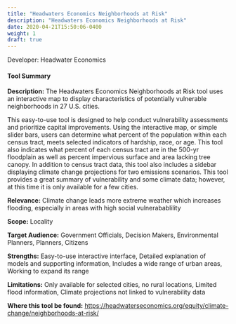 ```yaml
---
title: "Headwaters Economics Neighborhoods at Risk"
description: "Headwaters Economics Neighborhoods at Risk"
date: 2020-04-21T15:50:06-0400
weight: 1
draft: true
---
```

Developer: Headwater Economics

#### Tool Summary
**Description:** The Headwaters Economics Neighborhoods at Risk tool uses an interactive map to display characteristics of potentially vulnerable neighborhoods in 27 U.S. cities. 

This easy-to-use tool is designed to help conduct vulnerability assessments and prioritize capital improvements. Using the interactive map, or simple slider bars, users can determine what percent of the population within each census tract, meets selected indicators of hardship, race, or age. This tool also indicates what percent of each census tract are in the 500-yr floodplain as well as percent impervious surface and area lacking tree canopy. In addition to census tract data, this tool also includes a sidebar displaying climate change projections for two emissions scenarios. This tool provides a great summary of vulnerability and some climate data; however, at this time it is only available for a few cities.

**Relevance:** Climate change leads more extreme weather which increases flooding, especially in areas with high  social vulnerabablility

**Scope:** Locality

**Target Audience:** Government Officials, Decision Makers, Environmental Planners, Planners, Citizens

**Strengths:** Easy-to-use interactive interface, Detailed explanation of models and supporting information, Includes a wide range of urban areas, Working to expand its range

**Limitations:** Only available for selected cities, no rural locations, Limited flood information, Climate projections not linked to vulnerability data

**Where this tool be found:** https://headwaterseconomics.org/equity/climate-change/neighborhoods-at-risk/
